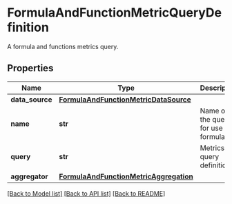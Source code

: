 # FormulaAndFunctionMetricQueryDefinition

A formula and functions metrics query.
## Properties
Name | Type | Description | Notes
------------ | ------------- | ------------- | -------------
**data_source** | [**FormulaAndFunctionMetricDataSource**](FormulaAndFunctionMetricDataSource.md) |  | 
**name** | **str** | Name of the query for use in formulas. | 
**query** | **str** | Metrics query definition. | 
**aggregator** | [**FormulaAndFunctionMetricAggregation**](FormulaAndFunctionMetricAggregation.md) |  | [optional] 

[[Back to Model list]](README.md#documentation-for-models) [[Back to API list]](README.md#documentation-for-api-endpoints) [[Back to README]](README.md)


